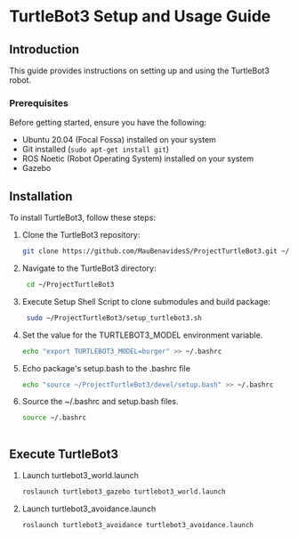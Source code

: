 # TurtleBot3 Setup and Usage Guide

## Introduction

This guide provides instructions on setting up and using the TurtleBot3 robot.

### Prerequisites

Before getting started, ensure you have the following:

* Ubuntu 20.04 (Focal Fossa) installed on your system
* Git installed (`sudo apt-get install git`)
* ROS Noetic (Robot Operating System) installed on your system
* Gazebo

## Installation

To install TurtleBot3, follow these steps:

1. Clone the TurtleBot3 repository:
   ```bash
   git clone https://github.com/MauBenavidesS/ProjectTurtleBot3.git ~/ProjectTurtleBot3
2. Navigate to the TurtleBot3 directory:
   ```bash
    cd ~/ProjectTurtleBot3
3. Execute Setup Shell Script to clone submodules and build package:
   ```bash
    sudo ~/ProjectTurtleBot3/setup_turtlebot3.sh
4. Set the value for the TURTLEBOT3_MODEL environment variable.
   ```bash
   echo "export TURTLEBOT3_MODEL=burger" >> ~/.bashrc
5. Echo package's setup.bash to the .bashrc file
   ```bash
   echo "source ~/ProjectTurtleBot3/devel/setup.bash" >> ~/.bashrc
6. Source the ~/.bashrc and setup.bash files.
   ```bash
   source ~/.bashrc
    
## Execute TurtleBot3
1. Launch turtlebot3_world.launch
    ```bash
    roslaunch turtlebot3_gazebo turtlebot3_world.launch
2. Launch turtlebot3_avoidance.launch
    ```bash
    roslaunch turtlebot3_avoidance turtlebot3_avoidance.launch

